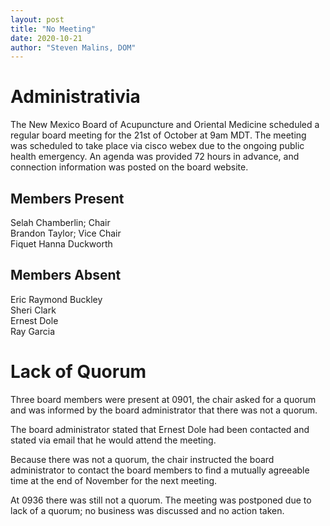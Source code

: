 ```yaml
---
layout: post
title: "No Meeting"
date: 2020-10-21
author: "Steven Malins, DOM"
---
```


# Administrativia
The New Mexico Board of Acupuncture and Oriental Medicine scheduled a
regular board meeting for the 21st of October at 9am MDT. The meeting
was scheduled to take place via cisco webex due to the ongoing public
health emergency. An agenda was provided 72 hours in advance, and
connection information was posted on the board website.

## Members Present
Selah Chamberlin; Chair  
Brandon Taylor; Vice Chair  
Fiquet Hanna Duckworth

## Members Absent
Eric Raymond Buckley  
Sheri Clark  
Ernest Dole  
Ray Garcia  

# Lack of Quorum
Three board members were present at 0901, the chair asked for a quorum
and was informed by the board administrator that there was not a
quorum.

The board administrator stated that Ernest Dole had been contacted and
stated via email that he would attend the meeting.

Because there was not a quorum, the chair instructed the board
administrator to contact the board members to find a mutually
agreeable time at the end of November for the next meeting.

At 0936 there was still not a quorum. The meeting was postponed due to
lack of a quorum; no business was discussed and no action taken.
